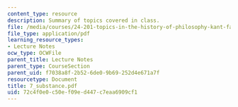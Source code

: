 ```yaml
---
content_type: resource
description: Summary of topics covered in class.
file: /media/courses/24-201-topics-in-the-history-of-philosophy-kant-fall-2005/72c4f0e0c50ef09ed447c7eaa6909cf1_7_substance.pdf
file_type: application/pdf
learning_resource_types:
- Lecture Notes
ocw_type: OCWFile
parent_title: Lecture Notes
parent_type: CourseSection
parent_uid: f7038a8f-2b52-6de0-9b69-252d4e671a7f
resourcetype: Document
title: 7_substance.pdf
uid: 72c4f0e0-c50e-f09e-d447-c7eaa6909cf1
---
```

